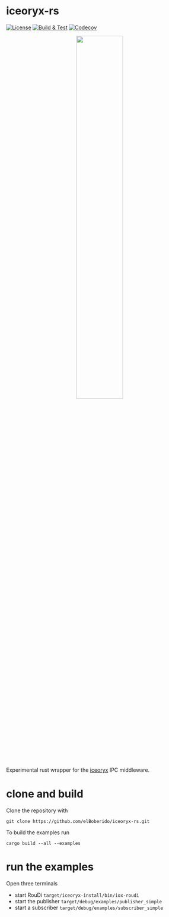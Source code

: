 # iceoryx-rs

[![License](https://img.shields.io/badge/License-Apache%202.0-blue.svg)](https://opensource.org/licenses/Apache-2.0)
[![Build & Test](https://github.com/eclipse-iceoryx/iceoryx-rs/workflows/Build%20&%20Test/badge.svg?branch=master)](https://github.com/eclipse-iceoryx/iceoryx-rs/actions)
[![Codecov](https://codecov.io/gh/eclipse-iceoryx/iceoryx-rs/branch/master/graph/badge.svg?branch=master)](https://codecov.io/gh/eclipse-iceoryx/iceoryx-rs?branch=master)

<p align="center">
<img src="https://user-images.githubusercontent.com/8661268/114321508-64a6b000-9b1b-11eb-95ef-b84c91387cff.png" width="50%">
</p>

Experimental rust wrapper for the [iceoryx](https://github.com/eclipse-iceoryx/iceoryx) IPC middleware.

# clone and build

Clone the repository with
```
git clone https://github.com/elBoberido/iceoryx-rs.git
```

To build the examples run
```
cargo build --all --examples
```

# run the examples
Open three terminals
- start RouDi `target/iceoryx-install/bin/iox-roudi`
- start the publisher `target/debug/examples/publisher_simple`
- start a subscriber `target/debug/examples/subscriber_simple`
